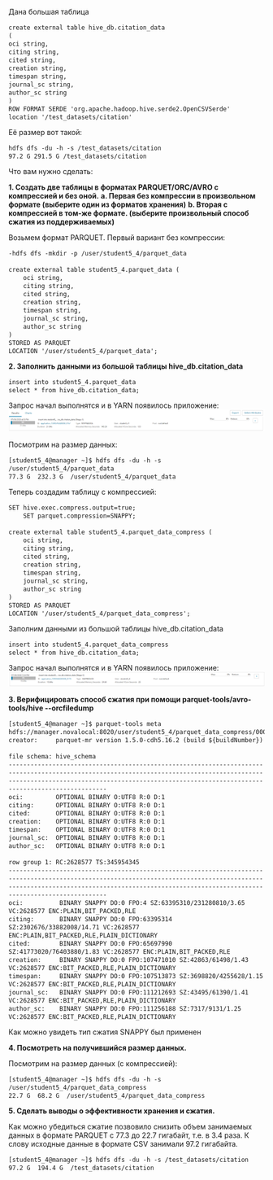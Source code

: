Дана большая таблица
```
create external table hive_db.citation_data
(
oci string,
citing string,
cited string,
creation string,
timespan string,
journal_sc string,
author_sc string
)
ROW FORMAT SERDE 'org.apache.hadoop.hive.serde2.OpenCSVSerde'
location '/test_datasets/citation'
```
Её размер вот такой:
```
hdfs dfs -du -h -s /test_datasets/citation
97.2 G 291.5 G /test_datasets/citation
```
Что вам нужно сделать:

**1. Создать две таблицы в форматах PARQUET/ORC/AVRO c компрессией и без оной.**
**a. Первая без компрессии в произвольном формате (выберите один из форматов хранения)**
**b. Вторая с компрессией в том-же формате. (выберите произвольный способ сжатия из поддерживаемых)**

Возьмем формат PARQUET. Первый вариант без компрессии:

```
-hdfs dfs -mkdir -p /user/student5_4/parquet_data

create external table student5_4.parquet_data (
    oci string,
    citing string,
    cited string,
    creation string,
    timespan string,
    journal_sc string,
    author_sc string
)
STORED AS PARQUET
LOCATION '/user/student5_4/parquet_data';
```

**2. Заполнить данными из большой таблицы hive_db.citation_data**

```
insert into student5_4.parquet_data
select * from hive_db.citation_data;
```
Запрос начал выполнятся и в YARN появилось приложение:
![Скриншот CLOUDERA MANAGER](https://github.com/Mellok14/Hadoop/blob/master/Lesson_04/App2.png)

Посмотрим на размер данных:

```
[student5_4@manager ~]$ hdfs dfs -du -h -s /user/student5_4/parquet_data
77.3 G  232.3 G  /user/student5_4/parquet_data
```

Теперь создадим таблицу с компрессией:

```
SET hive.exec.compress.output=true;
	SET parquet.compression=SNAPPY;

create external table student5_4.parquet_data_compress (
    oci string,
    citing string,
    cited string,
    creation string,
    timespan string,
    journal_sc string,
    author_sc string
)
STORED AS PARQUET
LOCATION '/user/student5_4/parquet_data_compress';
```
Заполним данными из большой таблицы hive_db.citation_data

```
insert into student5_4.parquet_data_compress
select * from hive_db.citation_data;
```
Запрос начал выполнятся и в YARN появилось приложение:
![Скриншот CLOUDERA MANAGER](https://github.com/Mellok14/Hadoop/blob/master/Lesson_04/App3.png)

**3. Верифицировать способ сжатия при помощи parquet-tools/avro-tools/hive --orcfiledump**

```
[student5_4@manager ~]$ parquet-tools meta hdfs://manager.novalocal:8020/user/student5_4/parquet_data_compress/000000_0
creator:     parquet-mr version 1.5.0-cdh5.16.2 (build ${buildNumber})

file schema: hive_schema
---------------------------------------------------------------------------------------------------------------------------------------------------------------------------------------------------------------------------------------------
oci:         OPTIONAL BINARY O:UTF8 R:0 D:1
citing:      OPTIONAL BINARY O:UTF8 R:0 D:1
cited:       OPTIONAL BINARY O:UTF8 R:0 D:1
creation:    OPTIONAL BINARY O:UTF8 R:0 D:1
timespan:    OPTIONAL BINARY O:UTF8 R:0 D:1
journal_sc:  OPTIONAL BINARY O:UTF8 R:0 D:1
author_sc:   OPTIONAL BINARY O:UTF8 R:0 D:1

row group 1: RC:2628577 TS:345954345
---------------------------------------------------------------------------------------------------------------------------------------------------------------------------------------------------------------------------------------------
oci:          BINARY SNAPPY DO:0 FPO:4 SZ:63395310/231280810/3.65 VC:2628577 ENC:PLAIN,BIT_PACKED,RLE
citing:       BINARY SNAPPY DO:0 FPO:63395314 SZ:2302676/33882008/14.71 VC:2628577 ENC:PLAIN,BIT_PACKED,RLE,PLAIN_DICTIONARY
cited:        BINARY SNAPPY DO:0 FPO:65697990 SZ:41773020/76403880/1.83 VC:2628577 ENC:PLAIN,BIT_PACKED,RLE
creation:     BINARY SNAPPY DO:0 FPO:107471010 SZ:42863/61498/1.43 VC:2628577 ENC:BIT_PACKED,RLE,PLAIN_DICTIONARY
timespan:     BINARY SNAPPY DO:0 FPO:107513873 SZ:3698820/4255628/1.15 VC:2628577 ENC:BIT_PACKED,RLE,PLAIN_DICTIONARY
journal_sc:   BINARY SNAPPY DO:0 FPO:111212693 SZ:43495/61390/1.41 VC:2628577 ENC:BIT_PACKED,RLE,PLAIN_DICTIONARY
author_sc:    BINARY SNAPPY DO:0 FPO:111256188 SZ:7317/9131/1.25 VC:2628577 ENC:BIT_PACKED,RLE,PLAIN_DICTIONARY
```
Как можно увидеть тип сжатия SNAPPY был применен

**4. Посмотреть на получившийся размер данных.**

Посмотрим на размер данных (с компрессией):

```
[student5_4@manager ~]$ hdfs dfs -du -h -s /user/student5_4/parquet_data_compress
22.7 G  68.2 G  /user/student5_4/parquet_data_compress
```
**5. Сделать выводы о эффективности хранения и сжатия.**

Как можно убедиться сжатие позвовило снизить объем занимаемых данных в формате PARQUET с 77.3 до 22.7 гигабайт, т.е. в 3.4 раза. 
К слову исходные данные в формате CSV занимали 97.2 гигабайта.

```
[student5_4@manager ~]$ hdfs dfs -du -h -s /test_datasets/citation
97.2 G  194.4 G  /test_datasets/citation
```
